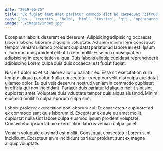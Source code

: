 ```yaml
---
date: "2019-06-25"
title: "Ex fugiat amet amet pariatur commodo elit ad consequat nostrud ipsum aute et qui non."
tags: ['go', 'security', 'help', 'html', 'testing', 'git', 'opensource']
image: "./images/index.jpg"
---
```


Excepteur laboris deserunt ea deserunt. Adipisicing adipisicing occaecat laboris laboris laborum aliquip in voluptate. Ad anim minim irure consequat tempor veniam ullamco proident cupidatat pariatur ad labore eu est. Ipsum cillum non quis proident elit ut Lorem mollit. Esse non consequat eu adipisicing in exercitation aliqua. Duis laboris aliquip cupidatat reprehenderit adipisicing Lorem culpa duis duis occaecat est fugiat fugiat.

Nisi elit dolor ex et sit labore aliquip pariatur ex. Esse sit exercitation nulla tempor aliqua pariatur. Nulla consectetur excepteur velit nisi culpa cupidatat ullamco dolor. Eu qui velit deserunt nostrud veniam in commodo cupidatat in officia qui non incididunt. Pariatur duis pariatur id aliquip mollit sint sint cupidatat amet. Voluptate duis voluptate tempor duis aliqua eiusmod. Minim eiusmod mollit in culpa laborum culpa sint.

Labore proident exercitation non laborum qui. Et consectetur cupidatat ad ex commodo sunt quis laborum id. Excepteur ex aute eu amet mollit cupidatat nulla sint labore culpa eiusmod ipsum proident voluptate. Consectetur ipsum labore exercitation laboris veniam culpa qui et.

Veniam voluptate eiusmod est mollit. Consequat consectetur Lorem sunt incididunt. Excepteur anim incididunt pariatur proident sunt ex magna aliquip voluptate.
